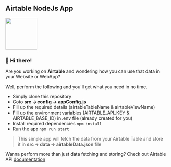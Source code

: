 ## Airtable NodeJs App
<img src="https://cdn.iconscout.com/icon/free/png-256/airtable-1482122-1254387.png"  width="100" height="auto">

### 👋 Hi there!

Are you working on **Airtable** and wondering how you can use that data in your Website or WebApp?

Well, perform the following and you'll get what you need in no time.
- Simply clone this repository
- Goto **src → config → appConfig.js**
- Fill up the required details (airtableTableName & airtableViewName)
- Fill up the environment variables (AIRTABLE_API_KEY & AIRTABLE_BASE_ID) in .env file (already created for you)
- Install required dependencies ``` npm install ```
- Run the app ```npm run start```

> This simple app will fetch the data from your Airtable Table and store it in **src → data → airtableData.json** file

Wanna perform more than just data fetching and storing?
Check out Airtable API [documentation]((https://cdn.iconscout.com/icon/free/png-256/airtable-1482122-1254387.png)](https://airtable.com/api))
